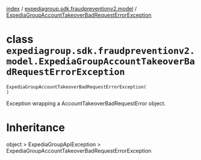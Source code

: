 [index](index.md) / [expediagroup.sdk.fraudpreventionv2.model](expediagroup.sdk.fraudpreventionv2.model.md) / [ExpediaGroupAccountTakeoverBadRequestErrorException](ExpediaGroupAccountTakeoverBadRequestErrorException.md)
# class `expediagroup.sdk.fraudpreventionv2.model.ExpediaGroupAccountTakeoverBadRequestErrorException`
```
ExpediaGroupAccountTakeoverBadRequestErrorException(
)
```

Exception wrapping a AccountTakeoverBadRequestError object.










# Inheritance
object > ExpediaGroupApiException > ExpediaGroupAccountTakeoverBadRequestErrorException